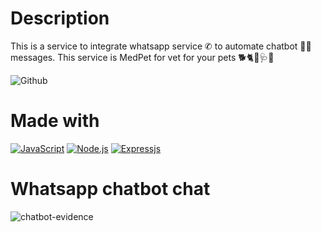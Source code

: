 # Description
This is a service to integrate whatsapp service ✆ to automate chatbot 💬🤖 messages. This service is MedPet for vet for your pets 🐕🐈🦜🩺🏥

![Github](https://github.com/zearkiatos/medpet-chatbot-service/actions/workflows/action.yml/badge.svg)

# Made with
[![JavaScript](https://img.shields.io/badge/javascript-ead547?style=for-the-badge&logo=javascript&logoColor=white&labelColor=000000)]()
[![Node.js](https://img.shields.io/badge/node.js-76c339?style=for-the-badge&logo=node.js&logoColor=white&labelColor=000000)]()
[![Expressjs](https://img.shields.io/badge/Expressjs-444444?style=for-the-badge&logo=Express&logoColor=white&labelColor=000000)]()

# Whatsapp chatbot chat

![chatbot-evidence](https://github.com/user-attachments/assets/417f161b-520e-434a-b515-f8b22d3f635a)
